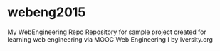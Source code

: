 # webeng2015
My WebEngineering Repo
Repository for sample project created for learning web engineering via MOOC Web Engineering I by Iversity.org
